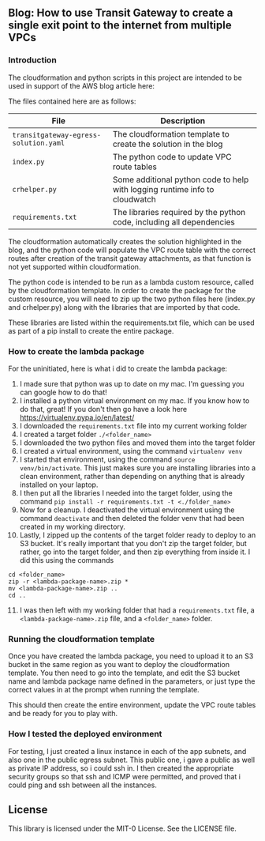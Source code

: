 ## Blog: How to use Transit Gateway to create a single exit point to the internet from multiple VPCs 

### Introduction

The cloudformation and python scripts in this project are intended to be used in support of the AWS blog article here:

The files contained here are as follows:

|File                                 | Description                                                                 |
|-------------------------------------|-----------------------------------------------------------------------------|
|`transitgateway-egress-solution.yaml`|The cloudformation template to create the solution in the blog               |
|`index.py`                           |The python code to update VPC route tables                                   |
|`crhelper.py`                        |Some additional python code to help with logging runtime info to cloudwatch  |
|`requirements.txt`                   |The libraries required by the python code, including all dependencies        |

The cloudformation automatically creates the solution highlighted in the blog, and the python code will populate the VPC route table with the correct routes after creation of the transit gateway attachments, as that function is not yet supported within cloudformation.

The python code is intended to be run as a lambda custom resource, called by the cloudformation template. In order to create the package for the custom resource, you will need to zip up the two python files here (index.py and crhelper.py) along with the libraries that are imported by that code. 

These libraries are listed within the requirements.txt file, which can be used as part of a pip install to create the entire package.

### How to create the lambda package

For the uninitiated, here is what i did to create the lambda package:

1. I made sure that python was up to date on my mac. I'm guessing you can google how to do that!
2. I installed a python virtual environment on my mac. If you know how to do that, great! If you don't then go have a look here https://virtualenv.pypa.io/en/latest/
3. I downloaded the `requirements.txt` file into my current working folder
4. I created a target folder `./<folder_name>`
5. I downloaded the two python files and moved them into the target folder
6. I created a virtual environment, using the command `virtualenv venv`
7. I started that environment, using the command `source venv/bin/activate`. This just makes sure you are installing libraries into a clean environment, rather than depending on anything that is already installed on your laptop.
8. I then put all the libraries I needed into the target folder, using the command `pip install -r requirements.txt -t <./folder_name>`
9. Now for a cleanup. I deactivated the virtual environment using the command `deactivate` and then deleted the folder venv that had been created in my working directory.
10. Lastly, I zipped up the contents of the target folder ready to deploy to an S3 bucket. It's really important that you don't zip the target folder, but rather, go into the target folder, and then zip everything from inside it. I did this using the commands 
```
cd <folder_name>
zip -r <lambda-package-name>.zip *
mv <lambda-package-name>.zip ..
cd ..
```
11. I was then left with my working folder that had a `requirements.txt` file, a `<lambda-package-name>.zip` file, and a `<folder_name>` folder.

### Running the cloudformation template

Once you have created the lambda package, you need to upload it to an S3 bucket in the same region as you want to deploy the cloudformation template. You then need to go into the template, and edit the S3 bucket name and lambda package name defined in the parameters, or just type the correct values in at the prompt when running the template. 

This should then create the entire environment, update the VPC route tables and be ready for you to play with.

### How I tested the deployed environment

For testing, I just created a linux instance in each of the app subnets, and also one in the public egress subnet. This public one, i gave a public as well as private IP address, so i could ssh in. I then created the appropriate security groups so that ssh and ICMP were permitted, and proved that i could ping and ssh between all the instances.

  
## License

This library is licensed under the MIT-0 License. See the LICENSE file.

